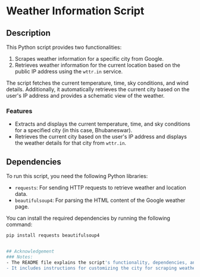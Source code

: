 # Weather Information Script

## Description

This Python script provides two functionalities:
1. Scrapes weather information for a specific city from Google.
2. Retrieves weather information for the current location based on the public IP address using the `wttr.in` service.

The script fetches the current temperature, time, sky conditions, and wind details. Additionally, it automatically retrieves the current city based on the user's IP address and provides a schematic view of the weather.

### Features
- Extracts and displays the current temperature, time, and sky conditions for a specified city (in this case, Bhubaneswar).
- Retrieves the current city based on the user's IP address and displays the weather details for that city from `wttr.in`.

## Dependencies

To run this script, you need the following Python libraries:
- `requests`: For sending HTTP requests to retrieve weather and location data.
- `beautifulsoup4`: For parsing the HTML content of the Google weather page.

You can install the required dependencies by running the following command:

```bash
pip install requests beautifulsoup4


## Acknowledgement
### Notes:
- The README file explains the script's functionality, dependencies, and how to run it.
- It includes instructions for customizing the city for scraping weather data.
